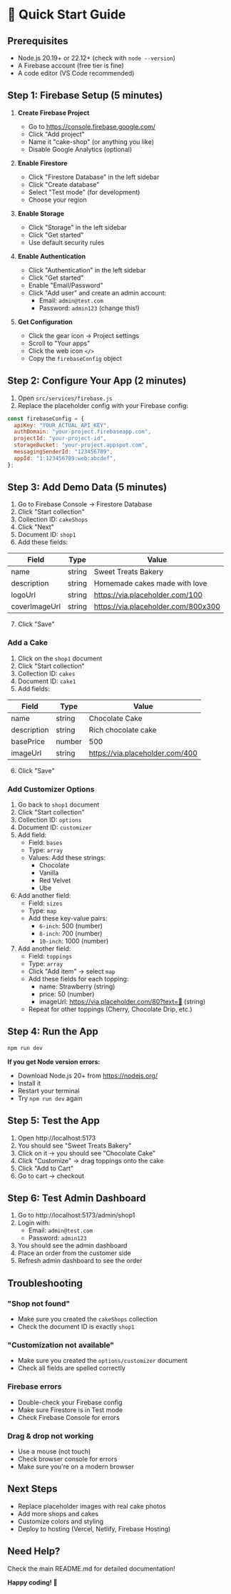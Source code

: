 # 🚀 Quick Start Guide

## Prerequisites

- Node.js 20.19+ or 22.12+ (check with `node --version`)
- A Firebase account (free tier is fine)
- A code editor (VS Code recommended)

## Step 1: Firebase Setup (5 minutes)

1. **Create Firebase Project**

   - Go to https://console.firebase.google.com/
   - Click "Add project"
   - Name it "cake-shop" (or anything you like)
   - Disable Google Analytics (optional)

2. **Enable Firestore**

   - Click "Firestore Database" in the left sidebar
   - Click "Create database"
   - Select "Test mode" (for development)
   - Choose your region

3. **Enable Storage**

   - Click "Storage" in the left sidebar
   - Click "Get started"
   - Use default security rules

4. **Enable Authentication**

   - Click "Authentication" in the left sidebar
   - Click "Get started"
   - Enable "Email/Password"
   - Click "Add user" and create an admin account:
     - Email: `admin@test.com`
     - Password: `admin123` (change this!)

5. **Get Configuration**
   - Click the gear icon → Project settings
   - Scroll to "Your apps"
   - Click the web icon `</>`
   - Copy the `firebaseConfig` object

## Step 2: Configure Your App (2 minutes)

1. Open `src/services/firebase.js`
2. Replace the placeholder config with your Firebase config:

```javascript
const firebaseConfig = {
  apiKey: "YOUR_ACTUAL_API_KEY",
  authDomain: "your-project.firebaseapp.com",
  projectId: "your-project-id",
  storageBucket: "your-project.appspot.com",
  messagingSenderId: "123456789",
  appId: "1:123456789:web:abcdef",
};
```

## Step 3: Add Demo Data (5 minutes)

1. Go to Firebase Console → Firestore Database
2. Click "Start collection"
3. Collection ID: `cakeShops`
4. Click "Next"
5. Document ID: `shop1`
6. Add these fields:

| Field         | Type   | Value                               |
| ------------- | ------ | ----------------------------------- |
| name          | string | Sweet Treats Bakery                 |
| description   | string | Homemade cakes made with love       |
| logoUrl       | string | https://via.placeholder.com/100     |
| coverImageUrl | string | https://via.placeholder.com/800x300 |

7. Click "Save"

### Add a Cake

1. Click on the `shop1` document
2. Click "Start collection"
3. Collection ID: `cakes`
4. Document ID: `cake1`
5. Add fields:

| Field       | Type   | Value                           |
| ----------- | ------ | ------------------------------- |
| name        | string | Chocolate Cake                  |
| description | string | Rich chocolate cake             |
| basePrice   | number | 500                             |
| imageUrl    | string | https://via.placeholder.com/400 |

6. Click "Save"

### Add Customizer Options

1. Go back to `shop1` document
2. Click "Start collection"
3. Collection ID: `options`
4. Document ID: `customizer`
5. Add field:
   - Field: `bases`
   - Type: `array`
   - Values: Add these strings:
     - Chocolate
     - Vanilla
     - Red Velvet
     - Ube
6. Add another field:
   - Field: `sizes`
   - Type: `map`
   - Add these key-value pairs:
     - `6-inch`: 500 (number)
     - `8-inch`: 700 (number)
     - `10-inch`: 1000 (number)
7. Add another field:
   - Field: `toppings`
   - Type: `array`
   - Click "Add item" → select `map`
   - Add these fields for each topping:
     - name: Strawberry (string)
     - price: 50 (number)
     - imageUrl: https://via.placeholder.com/80?text=🍓 (string)
   - Repeat for other toppings (Cherry, Chocolate Drip, etc.)

## Step 4: Run the App

```bash
npm run dev
```

**If you get Node version errors:**

- Download Node.js 20+ from https://nodejs.org/
- Install it
- Restart your terminal
- Try `npm run dev` again

## Step 5: Test the App

1. Open http://localhost:5173
2. You should see "Sweet Treats Bakery"
3. Click on it → you should see "Chocolate Cake"
4. Click "Customize" → drag toppings onto the cake
5. Click "Add to Cart"
6. Go to cart → checkout

## Step 6: Test Admin Dashboard

1. Go to http://localhost:5173/admin/shop1
2. Login with:
   - Email: `admin@test.com`
   - Password: `admin123`
3. You should see the admin dashboard
4. Place an order from the customer side
5. Refresh admin dashboard to see the order

## Troubleshooting

### "Shop not found"

- Make sure you created the `cakeShops` collection
- Check the document ID is exactly `shop1`

### "Customization not available"

- Make sure you created the `options/customizer` document
- Check all fields are spelled correctly

### Firebase errors

- Double-check your Firebase config
- Make sure Firestore is in Test mode
- Check Firebase Console for errors

### Drag & drop not working

- Use a mouse (not touch)
- Check browser console for errors
- Make sure you're on a modern browser

## Next Steps

- Replace placeholder images with real cake photos
- Add more shops and cakes
- Customize colors and styling
- Deploy to hosting (Vercel, Netlify, Firebase Hosting)

## Need Help?

Check the main README.md for detailed documentation!

**Happy coding! 🎂**
